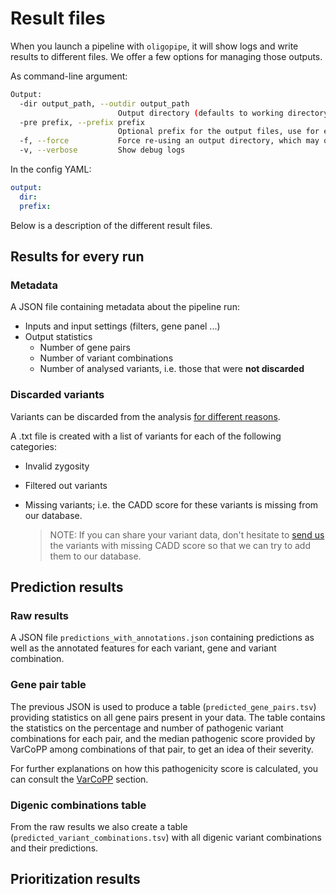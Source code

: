 # Result files
When you launch a pipeline with `oligopipe`, it will show logs and write results to different files.
We offer a few options for managing those outputs. 


As command-line argument:
```bash
Output:
  -dir output_path, --outdir output_path
                        Output directory (defaults to working directory).
  -pre prefix, --prefix prefix
                        Optional prefix for the output files, use for example the patient ID.
  -f, --force           Force re-using an output directory, which may overwrite files.
  -v, --verbose         Show debug logs
```
In the config YAML:
```yaml
output:
  dir:
  prefix:
```

Below is a description of the different result files.
## Results for every run
### Metadata

A JSON file containing metadata about the pipeline run:

* Inputs and input settings (filters, gene panel ...)
* Output statistics
    - Number of gene pairs
    - Number of variant combinations
    - Number of analysed variants, i.e. those that were **not discarded**

### Discarded variants
Variants can be discarded from the analysis [for different reasons](preprocess.md#variant-exclusion).

A .txt file is created with a list of variants for each of the following categories:

* Invalid zygosity
* Filtered out variants
* Missing variants; i.e. the CADD score for these variants is missing from our database.

    > NOTE:
    > If you can share your variant data, don't hesitate to [send us](mailto:oligopipe@ibsquare.be?subject=Missing%20variants) the variants with missing CADD score so that we can try to add them to our database.

## Prediction results
### Raw results
A JSON file `predictions_with_annotations.json` containing predictions as well as the annotated features for each variant, gene and variant combination.

### Gene pair table
The previous JSON is used to produce a table (`predicted_gene_pairs.tsv`) providing statistics on all gene pairs present in your data. 
The table contains the statistics on the percentage and number of pathogenic variant combinations for each pair, 
and the median pathogenic score provided by VarCoPP among combinations of that pair, to get an idea of their severity.  

For further explanations on how this pathogenicity score is calculated, you can consult the [VarCoPP](varcopp.md) section.

  
### Digenic combinations table
From the raw results we also create a table (`predicted_variant_combinations.tsv`) with all digenic variant combinations and their predictions.

## Prioritization results